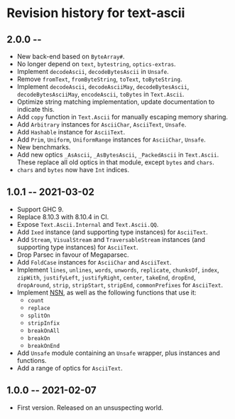 # Revision history for text-ascii

## 2.0.0 -- 

* New back-end based on `ByteArray#`.
* No longer depend on `text`, `bytestring`, `optics-extras`.
* Implement `decodeAscii`, `decodeBytesAscii` in `Unsafe`.
* Remove `fromText`, `fromByteString`, `toText`, `toByteString`.
* Implement `decodeAscii`, `decodeAsciiMay`, `decodeBytesAscii`,
  `decodeBytesAsciiMay`, `encodeAscii`, `toBytes` in `Text.Ascii`.
* Optimize string matching implementation, update documentation to indicate
  this.
* Add `copy` function in `Text.Ascii` for manually escaping memory sharing.
* Add `Arbitrary` instances for `AsciiChar`, `AsciiText`, `Unsafe`.
* Add `Hashable` instance for `AsciiText`.
* Add `Prim`, `Uniform`, `UniformRange` instances for `AsciiChar`, `Unsafe`.
* New benchmarks.
* Add new optics `_AsAscii`, `_AsBytesAscii`, `_PackedAscii` in `Text.Ascii`.
  These replace all old optics in that module, except `bytes` and `chars`.
* `chars` and `bytes` now have `Int` indices.

## 1.0.1 -- 2021-03-02

* Support GHC 9.
* Replace 8.10.3 with 8.10.4 in CI.
* Expose `Text.Ascii.Internal` and `Text.Ascii.QQ`.
* Add `Ixed` instance (and supporting type instances) for `AsciiText`.
* Add `Stream`, `VisualStream` and `TraversableStream` instances (and supporting
  type instances) for `AsciiText`.
* Drop Parsec in favour of Megaparsec.
* Add `FoldCase` instances for `AsciiChar` and `AsciiText`.
* Implement `lines`, `unlines`, `words`, `unwords`, `replicate`, `chunksOf`, 
  `index`, `zipWith`, `justifyLeft`, `justifyRight`, `center`, `takeEnd`, 
  `dropEnd`, `dropAround`, `strip`, `stripStart`, `stripEnd`, `commonPrefixes` 
  for `AsciiText`.
* Implement [NSN](https://www-igm.univ-mlv.fr/~lecroq/string/node13.html), as 
  well as the following functions that use it:
  * `count`
  * `replace`
  * `splitOn`
  * `stripInfix`
  * `breakOnAll`
  * `breakOn`
  * `breakOnEnd`
* Add `Unsafe` module containing an `Unsafe` wrapper, plus instances and
  functions.
* Add a range of optics for `AsciiText`.

## 1.0.0 -- 2021-02-07

* First version. Released on an unsuspecting world.
